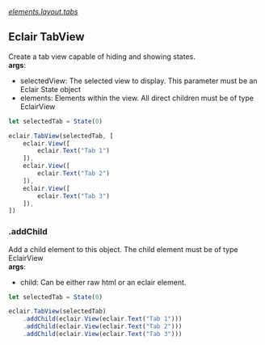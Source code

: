 [_elements.layout.tabs_](https://github.com/SamGarlick/Eclair/tree/main/src/elements/layout/tabs.js)
## Eclair TabView
Create a tab view capable of hiding and showing states.
<br/>**args**:
- selectedView: The selected view to display. This parameter must be an Eclair State object
- elements: Elements within the view. All direct children must be of type EclairView
```javascript
let selectedTab = State(0)

eclair.TabView(selectedTab, [
    eclair.View([
        eclair.Text("Tab 1")
    ]),
    eclair.View([
        eclair.Text("Tab 2")
    ]),
    eclair.View([
        eclair.Text("Tab 3")
    ]),
])
```
### .addChild
Add a child element to this object. The child element must be of type EclairView
<br/>**args**:
- child: Can be either raw html or an eclair element. 
```javascript
let selectedTab = State(0)

eclair.TabView(selectedTab)
    .addChild(eclair.View(eclair.Text("Tab 1")))
    .addChild(eclair.View(eclair.Text("Tab 2")))
    .addChild(eclair.View(eclair.Text("Tab 3")))
```
